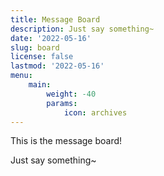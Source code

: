 ```yaml
---
title: Message Board
description: Just say something~
date: '2022-05-16'
slug: board
license: false
lastmod: '2022-05-16'
menu:
    main: 
        weight: -40
        params:
            icon: archives
---
```


This is the message board!

Just say something~